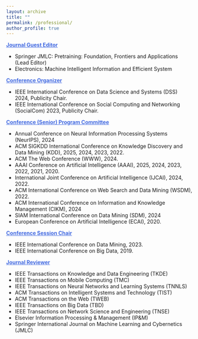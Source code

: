 ```yaml
---
layout: archive
title: ""
permalink: /professional/
author_profile: true
---
```


<span style="color:rgb(65, 105, 225); font-weight:bold;"><u>Journal Guest Editor</u></span>
-	Springer JMLC: Pretraining: Foundation, Frontiers and Applications (Lead Editor)
-	Electronics: Machine Intelligent Information and Efficient System

<span style="color:rgb(65, 105, 225); font-weight:bold;"><u>Conference Organizer</u></span>
-	IEEE International Conference on Data Science and Systems (DSS) 2024, Publicity Chair.
-	IEEE International Conference on Social Computing and Networking (SocialCom) 2023, Publicity Chair.

<span style="color:rgb(65, 105, 225); font-weight:bold;"><u>Conference (Senior) Program Committee</u></span>
-	Annual Conference on Neural Information Processing Systems (NeurIPS), 2024
-	ACM SIGKDD International Conference on Knowledge Discovery and Data Mining (KDD), 2025, 2024, 2023, 2022.
-	ACM The Web Conference (WWW), 2024.
-	AAAI Conference on Artificial Intelligence (AAAI), 2025, 2024, 2023, 2022, 2021, 2020.
-	International Joint Conference on Artificial Intelligence (IJCAI), 2024, 2022.
-	ACM International Conference on Web Search and Data Mining (WSDM), 2022.
-	ACM International Conference on Information and Knowledge Management (CIKM), 2024
-	SIAM International Conference on Data Mining (SDM), 2024
-	European Conference on Artificial Intelligence (ECAI), 2020.

<span style="color:rgb(65, 105, 225); font-weight:bold;"><u>Conference Session Chair</u></span>
-	IEEE International Conference on Data Mining, 2023.
-	IEEE International Conference on Big Data, 2019.

<span style="color:rgb(65, 105, 225); font-weight:bold;"><u>Journal Reviewer</u></span>
-	IEEE Transactions on Knowledge and Data Engineering (TKDE)
  - IEEE Transactions on Mobile Computing (TMC)
-	IEEE Transactions on Neural Networks and Learning Systems (TNNLS)
-	ACM Transactions on Intelligent Systems and Technology (TIST)
-	ACM Transactions on the Web (TWEB)
-	IEEE Transactions on Big Data (TBD)
  - IEEE Transactions on Network Science and Engineering (TNSE)
-	Elsevier Information Processing & Management (IP&M)
-	Springer International Journal on Machine Learning and Cybernetics (JMLC) 
